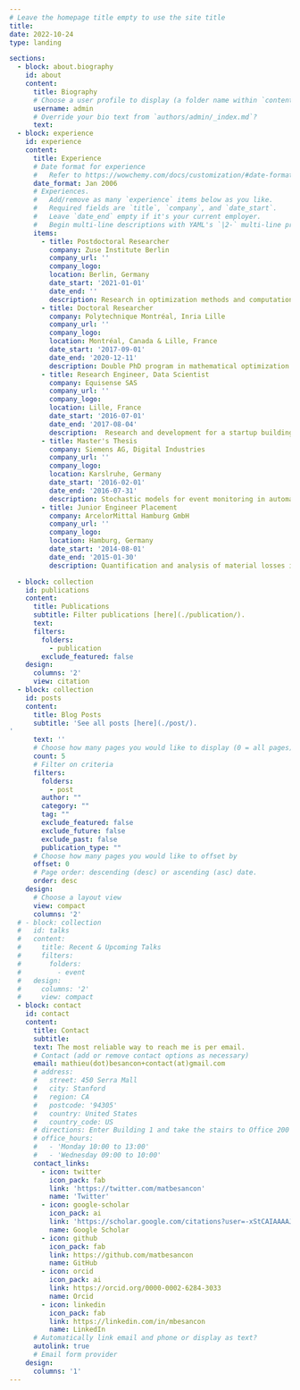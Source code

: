 ```yaml
---
# Leave the homepage title empty to use the site title
title:
date: 2022-10-24
type: landing

sections:
  - block: about.biography
    id: about
    content:
      title: Biography
      # Choose a user profile to display (a folder name within `content/authors/`)
      username: admin
      # Override your bio text from `authors/admin/_index.md`?
      text:
  - block: experience
    id: experience
    content:
      title: Experience
      # Date format for experience
      #   Refer to https://wowchemy.com/docs/customization/#date-format
      date_format: Jan 2006
      # Experiences.
      #   Add/remove as many `experience` items below as you like.
      #   Required fields are `title`, `company`, and `date_start`.
      #   Leave `date_end` empty if it's your current employer.
      #   Begin multi-line descriptions with YAML's `|2-` multi-line prefix.
      items:
        - title: Postdoctoral Researcher
          company: Zuse Institute Berlin
          company_url: ''
          company_logo:
          location: Berlin, Germany
          date_start: '2021-01-01'
          date_end: ''
          description: Research in optimization methods and computation.
        - title: Doctoral Researcher
          company: Polytechnique Montréal, Inria Lille
          company_url: ''
          company_logo:
          location: Montréal, Canada & Lille, France
          date_start: '2017-09-01'
          date_end: '2020-12-11'
          description: Double PhD program in mathematical optimization for pricing of Demand Response programs in a smart grid context.
        - title: Research Engineer, Data Scientist
          company: Equisense SAS
          company_url: ''
          company_logo:
          location: Lille, France
          date_start: '2016-07-01'
          date_end: '2017-08-04'
          description:  Research and development for a startup building connected devices and associated products for horse-riders.
        - title: Master's Thesis
          company: Siemens AG, Digital Industries
          company_url: ''
          company_logo:
          location: Karslruhe, Germany
          date_start: '2016-02-01'
          date_end: '2016-07-31'
          description: Stochastic models for event monitoring in automated systems.
        - title: Junior Engineer Placement
          company: ArcelorMittal Hamburg GmbH
          company_url: ''
          company_logo:
          location: Hamburg, Germany
          date_start: '2014-08-01'
          date_end: '2015-01-30'
          description: Quantification and analysis of material losses in a steel rolling mill.

  - block: collection
    id: publications
    content:
      title: Publications
      subtitle: Filter publications [here](./publication/).
      text:
      filters:
        folders:
          - publication
        exclude_featured: false
    design:
      columns: '2'
      view: citation
  - block: collection
    id: posts
    content:
      title: Blog Posts
      subtitle: 'See all posts [here](./post/).
'
      text: ''
      # Choose how many pages you would like to display (0 = all pages)
      count: 5
      # Filter on criteria
      filters:
        folders:
          - post
        author: ""
        category: ""
        tag: ""
        exclude_featured: false
        exclude_future: false
        exclude_past: false
        publication_type: ""
      # Choose how many pages you would like to offset by
      offset: 0
      # Page order: descending (desc) or ascending (asc) date.
      order: desc
    design:
      # Choose a layout view
      view: compact
      columns: '2'
  # - block: collection
  #   id: talks
  #   content:
  #     title: Recent & Upcoming Talks
  #     filters:
  #       folders:
  #         - event
  #   design:
  #     columns: '2'
  #     view: compact
  - block: contact
    id: contact
    content:
      title: Contact
      subtitle:
      text: The most reliable way to reach me is per email.
      # Contact (add or remove contact options as necessary)
      email: mathieu(dot)besancon+contact(at)gmail.com
      # address:
      #   street: 450 Serra Mall
      #   city: Stanford
      #   region: CA
      #   postcode: '94305'
      #   country: United States
      #   country_code: US
      # directions: Enter Building 1 and take the stairs to Office 200 on Floor 2
      # office_hours:
      #   - 'Monday 10:00 to 13:00'
      #   - 'Wednesday 09:00 to 10:00'
      contact_links:
        - icon: twitter
          icon_pack: fab
          link: 'https://twitter.com/matbesancon'
          name: 'Twitter'
        - icon: google-scholar
          icon_pack: ai
          link: 'https://scholar.google.com/citations?user=-xStCAIAAAAJ'
          name: Google Scholar
        - icon: github
          icon_pack: fab
          link: https://github.com/matbesancon
          name: GitHub
        - icon: orcid
          icon_pack: ai
          link: https://orcid.org/0000-0002-6284-3033
          name: Orcid
        - icon: linkedin
          icon_pack: fab
          link: https://linkedin.com/in/mbesancon
          name: LinkedIn
      # Automatically link email and phone or display as text?
      autolink: true
      # Email form provider
    design:
      columns: '1'
---
```

